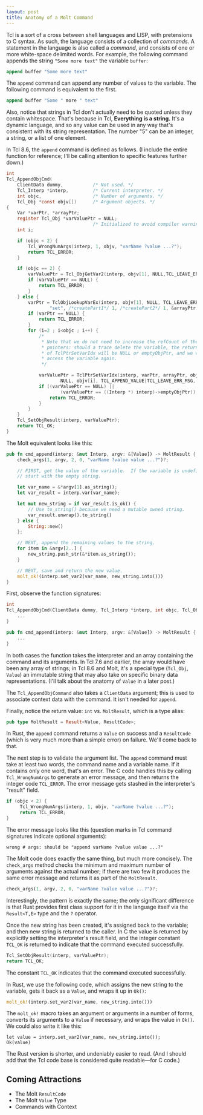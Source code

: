 ```yaml
---
layout: post
title: Anatomy of a Molt Command
---
```


Tcl is a sort of a cross between shell languages and LISP, with pretensions to C syntax.  As such,
the language consists of a collection of _commands_.  A statement in the language is also called
a _command_, and consists of one or more white-space delimited words.  For example, the following
command appends the string `"Some more text"` the variable `buffer`:

```tcl
append buffer "Some more text"
```

The `append` command can append any number of values to the variable.  The following command
is equivalent to the first.  

```tcl
append buffer "Some " more " text"
```

Also, notice that strings in Tcl don't actually need to be quoted unless they
contain whitespace.  That's because in Tcl, **Everything is a string.**  It's a dynamic
language, and so any value can be used in any way that's consistent with its string
representation.  The number "5" can be an integer, a string, or a list of one element.

In Tcl 8.6, the `append` command is defined as follows.  (I include the entire function
for reference; I'll be calling attention to specific features further down.)

```c
int
Tcl_AppendObjCmd(
    ClientData dummy,           /* Not used. */
    Tcl_Interp *interp,         /* Current interpreter. */
    int objc,                   /* Number of arguments. */
    Tcl_Obj *const objv[])      /* Argument objects. */
{
    Var *varPtr, *arrayPtr;
    register Tcl_Obj *varValuePtr = NULL;
                                /* Initialized to avoid compiler warning. */
    int i;

    if (objc < 2) {
        Tcl_WrongNumArgs(interp, 1, objv, "varName ?value ...?");
        return TCL_ERROR;
    }

    if (objc == 2) {
        varValuePtr = Tcl_ObjGetVar2(interp, objv[1], NULL,TCL_LEAVE_ERR_MSG);
        if (varValuePtr == NULL) {
            return TCL_ERROR;
        }
    } else {
        varPtr = TclObjLookupVarEx(interp, objv[1], NULL, TCL_LEAVE_ERR_MSG,
                "set", /*createPart1*/ 1, /*createPart2*/ 1, &arrayPtr);
        if (varPtr == NULL) {
            return TCL_ERROR;
        }
        for (i=2 ; i<objc ; i++) {
            /*
             * Note that we do not need to increase the refCount of the Var
             * pointers: should a trace delete the variable, the return value
             * of TclPtrSetVarIdx will be NULL or emptyObjPtr, and we will not
             * access the variable again.
             */

            varValuePtr = TclPtrSetVarIdx(interp, varPtr, arrayPtr, objv[1],
                    NULL, objv[i], TCL_APPEND_VALUE|TCL_LEAVE_ERR_MSG, -1);
            if ((varValuePtr == NULL) ||
                    (varValuePtr == ((Interp *) interp)->emptyObjPtr)) {
                return TCL_ERROR;
            }
        }
    }
    Tcl_SetObjResult(interp, varValuePtr);
    return TCL_OK;
}
```

The Molt equivalent looks like this:

```Rust
pub fn cmd_append(interp: &mut Interp, argv: &[Value]) -> MoltResult {
    check_args(1, argv, 2, 0, "varName ?value value ...?")?;

    // FIRST, get the value of the variable.  If the variable is undefined,
    // start with the empty string.

    let var_name = &*argv[1].as_string();
    let var_result = interp.var(var_name);

    let mut new_string = if var_result.is_ok() {
        // Use to_string() because we need a mutable owned string.
        var_result.unwrap().to_string()
    } else {
        String::new()
    };

    // NEXT, append the remaining values to the string.
    for item in &argv[2..] {
        new_string.push_str(&*item.as_string());
    }

    // NEXT, save and return the new value.
    molt_ok!(interp.set_var2(var_name, new_string.into()))
}
```

First, observe the function signatures:

```c
int
Tcl_AppendObjCmd(ClientData dummy, Tcl_Interp *interp, int objc, Tcl_Obj *const objv[]) {
    ...
}
```

```Rust
pub fn cmd_append(interp: &mut Interp, argv: &[Value]) -> MoltResult {
    ...
}
```

In both cases the function takes the interpreter and an array containing the command and
its arguments.  In Tcl 7.6 and earlier, the array would have been any array of strings; in
Tcl 8.6 and Molt, it's a special type (`Tcl_Obj`, `Value`) an immutable string that may also
take on specific binary data representations.  (I'll talk about the anatomy of `Value` in
a later post.)

The `Tcl_AppendObjCommand` also takes a `ClientData` argument; this is used to associate
context data with the command.  It isn't needed for `append`.

Finally, notice the return value: `int` vs. `MoltResult`, which is a type alias:

```Rust
pub type MoltResult = Result<Value, ResultCode>;
```

In Rust, the `append` command returns a `Value` on success and a `ResultCode` (which is very much more than a simple error) on failure.  We'll come back to that.

The next step is to validate the argument list.  The `append` command must take at least two words, the command name and a variable name.  If it contains only one word, that's an error.
The C code handles this by calling `Tcl_WrongNumArgs` to generate an error message, and then
returns the integer code `TCL_ERROR`.  The error message gets stashed in the interpreter's  "result" field.

```c
if (objc < 2) {
     Tcl_WrongNumArgs(interp, 1, objv, "varName ?value ...?");
     return TCL_ERROR;
}
```

The error message looks like this (question marks in Tcl command signatures indicate optional arguments):

`wrong # args: should be "append varName ?value value ...?"`

The Molt code does exactly the same thing, but much more concisely.  The `check_args` method checks the minimum and maximum number of arguments against the actual number; if there are two
few it produces the same error message and returns it as part of the `MoltResult`.  

```rust
check_args(1, argv, 2, 0, "varName ?value value ...?")?;
```


Interestingly, the pattern is exactly the same; the only significant difference is that Rust provides first class support for it in the language itself via the `Result<T,E>` type and the
`?` operator.

Once the new string has been created, it's assigned back to the variable; and then new string is returned to the caller. In C the value is returned by explicitly setting the interpreter's result field, and the integer constant `TCL_OK` is returned to indicate that the command
executed successfully.

```c
Tcl_SetObjResult(interp, varValuePtr);
return TCL_OK;
```

The constant `TCL_OK` indicates that the command executed successfully.  

In Rust, we use the following code, which assigns the new string to the variable, gets it back as a `Value`, and wraps it up in `Ok()`:

```rust
molt_ok!(interp.set_var2(var_name, new_string.into()))
```

The `molt_ok!` macro takes an argument or arguments in a number of forms, converts its
arguments to a `Value` if necessary, and wraps the value in `Ok()`.  We could also write it like this:

```
let value = interp.set_var2(var_name, new_string.into());
Ok(value)
```

The Rust version is shorter, and undeniably easier to read.  (And I should add that the Tcl code base is considered quite readable—for C code.)

## Coming Attractions

* The Molt `ResultCode`
* The Molt `Value` Type
* Commands with Context
